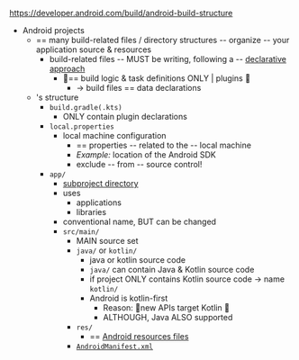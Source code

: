 https://developer.android.com/build/android-build-structure

* Android projects
  * == many build-related files / directory structures -- organize -- your application source & resources
    * build-related files -- MUST be writing, following a -- [declarative approach](https://blog.gradle.org/declarative-gradle)
      * 👀== build logic & task definitions ONLY | plugins 👀
        * -> build files == data declarations 
  * 's structure
    * `build.gradle(.kts)`
      * ONLY contain plugin declarations
    * `local.properties`
      * local machine configuration
        * == properties -- related to the -- local machine
        * _Example:_ location of the Android SDK
        * exclude -- from -- source control!
    * `app/`
      * [subproject directory](https://docs.gradle.org/current/userguide/intro_multi_project_builds.html)
      * uses
        * applications
        * libraries
      * conventional name, BUT can be changed
      * `src/main/`
        * MAIN source set
        * `java/` or `kotlin/`
          * java or kotlin source code
          * `java/` can contain Java & Kotlin source code
          * if project ONLY contains Kotlin source code -> name `kotlin/`
          * Android is kotlin-first
            * Reason: 🧠new APIs target Kotlin 🧠
            * ALTHOUGH, Java ALSO supported
        * `res/`
          * == [Android resources files](guide.topics.resources.providing-resources.md)
        * [`AndroidManifest.xml`](guide.topics.manifest.manifest-intro.md)
